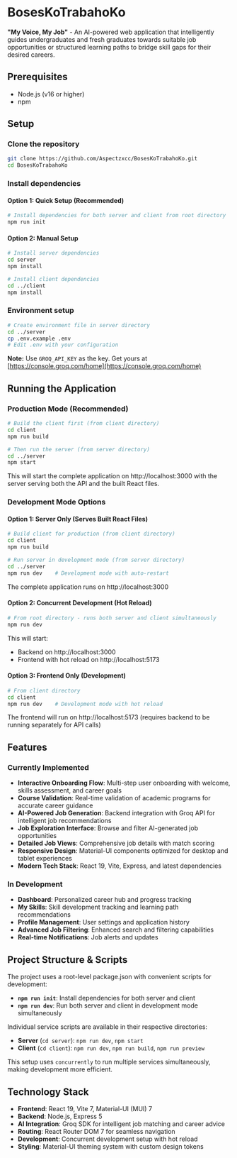 # BosesKoTrabahoKo

**"My Voice, My Job"** - An AI-powered web application that intelligently guides undergraduates and fresh graduates towards suitable job opportunities or structured learning paths to bridge skill gaps for their desired careers.

## Prerequisites
- Node.js (v16 or higher)
- npm

## Setup

### Clone the repository
```bash
git clone https://github.com/Aspectzxcc/BosesKoTrabahoKo.git
cd BosesKoTrabahoKo
```

### Install dependencies

#### Option 1: Quick Setup (Recommended)
```bash
# Install dependencies for both server and client from root directory
npm run init
```

#### Option 2: Manual Setup
```bash
# Install server dependencies
cd server
npm install

# Install client dependencies
cd ../client
npm install
```

### Environment setup

```bash
# Create environment file in server directory
cd ../server
cp .env.example .env
# Edit .env with your configuration
```

**Note:** Use `GROQ_API_KEY` as the key. Get yours at [https://console.groq.com/home](https://console.groq.com/home)

## Running the Application

### Production Mode (Recommended)
```bash
# Build the client first (from client directory)
cd client
npm run build

# Then run the server (from server directory)
cd ../server
npm start
```
This will start the complete application on http://localhost:3000 with the server serving both the API and the built React files.

### Development Mode Options

#### Option 1: Server Only (Serves Built React Files)
```bash
# Build client for production (from client directory)
cd client
npm run build

# Run server in development mode (from server directory)
cd ../server
npm run dev    # Development mode with auto-restart
```
The complete application runs on http://localhost:3000

#### Option 2: Concurrent Development (Hot Reload)
```bash
# From root directory - runs both server and client simultaneously
npm run dev
```
This will start:
- Backend on http://localhost:3000
- Frontend with hot reload on http://localhost:5173

#### Option 3: Frontend Only (Development)
```bash
# From client directory
cd client
npm run dev    # Development mode with hot reload
```
The frontend will run on http://localhost:5173 (requires backend to be running separately for API calls)

## Features

### Currently Implemented
- **Interactive Onboarding Flow**: Multi-step user onboarding with welcome, skills assessment, and career goals
- **Course Validation**: Real-time validation of academic programs for accurate career guidance
- **AI-Powered Job Generation**: Backend integration with Groq API for intelligent job recommendations
- **Job Exploration Interface**: Browse and filter AI-generated job opportunities
- **Detailed Job Views**: Comprehensive job details with match scoring
- **Responsive Design**: Material-UI components optimized for desktop and tablet experiences
- **Modern Tech Stack**: React 19, Vite, Express, and latest dependencies

### In Development
- **Dashboard**: Personalized career hub and progress tracking
- **My Skills**: Skill development tracking and learning path recommendations  
- **Profile Management**: User settings and application history
- **Advanced Job Filtering**: Enhanced search and filtering capabilities
- **Real-time Notifications**: Job alerts and updates

## Project Structure & Scripts

The project uses a root-level package.json with convenient scripts for development:

- **`npm run init`**: Install dependencies for both server and client
- **`npm run dev`**: Run both server and client in development mode simultaneously

Individual service scripts are available in their respective directories:
- **Server** (`cd server`): `npm run dev`, `npm start`
- **Client** (`cd client`): `npm run dev`, `npm run build`, `npm run preview`

This setup uses `concurrently` to run multiple services simultaneously, making development more efficient.

## Technology Stack

- **Frontend**: React 19, Vite 7, Material-UI (MUI) 7
- **Backend**: Node.js, Express 5
- **AI Integration**: Groq SDK for intelligent job matching and career advice
- **Routing**: React Router DOM 7 for seamless navigation
- **Development**: Concurrent development setup with hot reload
- **Styling**: Material-UI theming system with custom design tokens